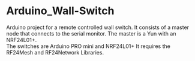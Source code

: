 # Arduino_Wall-Switch
Arduino project for a remote controlled wall switch.
It consists of a master node that connects to the serial monitor.  The master is a Yun with an NRF24L01+.  
The switches are Arduino PRO mini and NRF24L01+
It requires the RF24Mesh and RF24Network Libraries.
